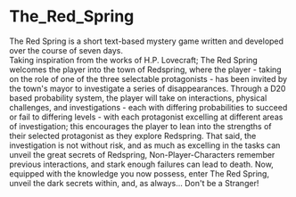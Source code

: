 # The_Red_Spring  
The Red Spring is a short text-based mystery game written and developed over the course of seven days.  
Taking inspiration from the works of H.P. Lovecraft; The Red Spring welcomes the player into the town of Redspring, where the player - taking on the role of one of the three selectable protagonists - has been invited by the town's mayor to investigate a series of disappearances.
Through a D20 based probability system, the player will take on interactions, physical challenges, and investigations - each with differing probabilities to succeed or fail to differing levels - with each protagonist excelling at different areas of investigation; this encourages the player to lean into the strengths of their selected protagonist as they explore Redspring.
That said, the investigation is not without risk, and as much as excelling in the tasks can unveil the great secrets of Redspring, Non-Player-Characters remember previous interactions, and stark enough failures can lead to death.
Now, equipped with the knowledge you now possess, enter The Red Spring, unveil the dark secrets within, and, as always... Don't be a Stranger!
